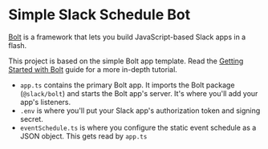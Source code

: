 Simple Slack Schedule Bot
=================

[Bolt](https://slack.dev/bolt) is a framework that lets you build JavaScript-based Slack apps in a flash.

This project is based on the simple Bolt app template. Read the [Getting Started with Bolt](https://api.slack.com/start/building/bolt) guide for a more in-depth tutorial.

- `app.ts` contains the primary Bolt app. It imports the Bolt package (`@slack/bolt`) and starts the Bolt app's server. It's where you'll add your app's listeners.
- `.env` is where you'll put your Slack app's authorization token and signing secret.
- `eventSchedule.ts` is where you configure the static event schedule as a JSON object. This gets read by `app.ts`

